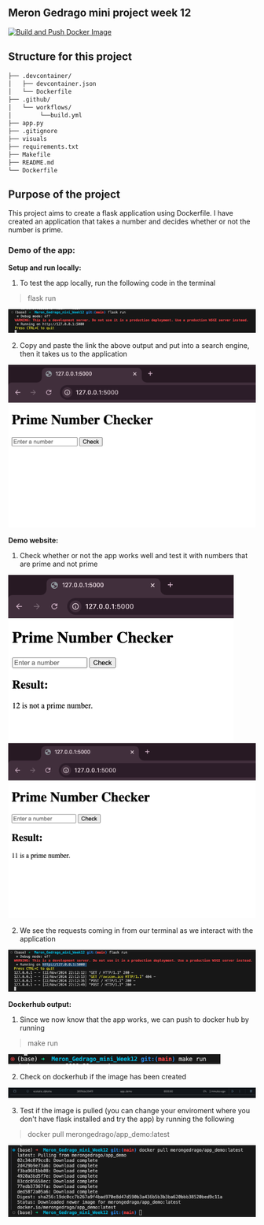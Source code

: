 ## Meron Gedrago mini project week 12

[![Build and Push Docker Image](https://github.com/nogibjj/Meron_Gedrago_mini_Week12/actions/workflows/build.yml/badge.svg)](https://github.com/nogibjj/Meron_Gedrago_mini_Week12/actions/workflows/build.yml)

## Structure for this project 

```
├── .devcontainer/
│   ├── devcontainer.json
│   └── Dockerfile
├── .github/
│   └── workflows/
│        └──build.yml
├── app.py
├── .gitignore
├── visuals
├── requirements.txt
├── Makefile
├── README.md
└── Dockerfile

```
## Purpose of the project  

This project aims to create a flask application using Dockerfile. I have created an application that takes a number and decides whether or not the number is prime.  


### Demo of the app:

**Setup and run locally:**

1. To test the app locally, run the following code in the terminal 

> flask run 

<img src="visuals/flask_run.png">

2. Copy and paste the link the above output and put into a search engine, then it takes us to the application 

<img src="visuals/website_1.png">


**Demo website:**

1. Check whether or not the app works well and test it with numbers that are prime and not prime 

<img src="visuals/website_2.png">

<img src="visuals/website_3.png">

2. We see the requests coming in from our terminal as we interact with the application 

<img src="visuals/backend_web.png">


**Dockerhub output:**


1. Since we now know that the app works, we can push to docker hub by running 

> make run

<img src="visuals/make_run.png">

2. Check on dockerhub if the image has been created 

<img src="visuals/dockerhub.png">

3. Test if the image is pulled (you can change your enviroment where you don't have flask installed and try the app) by running the following 

> docker pull merongedrago/app_demo:latest

<img src="visuals/docker_pull.png">
